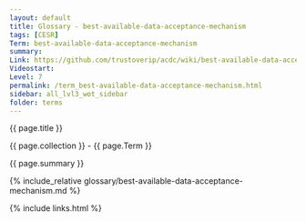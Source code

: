 ```yaml
---
layout: default
title: Glossary - best-available-data-acceptance-mechanism
tags: [CESR]
Term: best-available-data-acceptance-mechanism
summary: 
Link: https://github.com/trustoverip/acdc/wiki/best-available-data-acceptance-mechanism.md
Videostart: 
Level: 7
permalink: /term_best-available-data-acceptance-mechanism.html
sidebar: all_lvl3_wot_sidebar
folder: terms
---
```


{{ page.title }}

{{ page.collection }} - {{ page.Term }}

   {{ page.summary }}

{% include_relative glossary/best-available-data-acceptance-mechanism.md %}

 {% include links.html %} 
